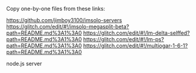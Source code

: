 Copy one-by-one files from these links:

https://github.com/jimboy3100/imsolo-servers
https://glitch.com/edit/#!/imsolo-megasplit-beta?path=README.md%3A1%3A0
https://glitch.com/edit/#!/lm-delta-selffed?path=README.md%3A1%3A0
https://glitch.com/edit/#!/lm-ps?path=README.md%3A1%3A0
https://glitch.com/edit/#!/multiogar-1-6-1?path=README.md%3A1%3A0

node.js server
